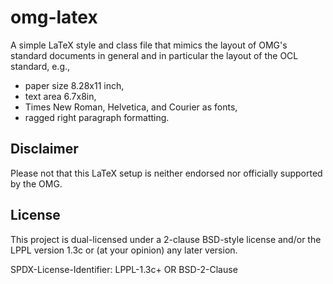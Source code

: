 # omg-latex

A simple LaTeX style and class file that mimics the layout 
of OMG's standard documents in general and in particular 
the layout of the OCL standard, e.g., 
* paper size 8.28x11 inch,
* text area 6.7x8in,
* Times New Roman, Helvetica, and Courier as fonts,
* ragged right paragraph formatting.


## Disclaimer

Please not that this LaTeX setup is neither endorsed nor officially
supported by the OMG.

## License

This project is dual-licensed under a 2-clause BSD-style license 
and/or the LPPL version 1.3c or (at your opinion) any later version. 

SPDX-License-Identifier: LPPL-1.3c+ OR BSD-2-Clause

